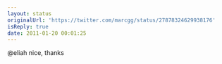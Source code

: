 ```yaml
---
layout: status
originalUrl: 'https://twitter.com/marcgg/status/27878324629938176'
isReply: true
date: 2011-01-20 00:01:25
---
```


@eliah nice, thanks
